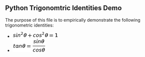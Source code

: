 ## Python Trigonomtric Identities Demo

The purpose of this file is to empirically demonstrate the following trigonometric identities:
* ![Identity1](https://raw.githubusercontent.com/jbrusoe/Python/master/9Math/TrigIdentities/Identity1.png)
* ![Identity2](https://raw.githubusercontent.com/jbrusoe/Python/master/9Math/TrigIdentities/Identity2.png)
